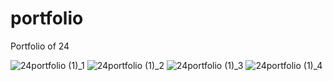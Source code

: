 # portfolio
Portfolio of 24

![24portfolio (1)_1](https://github.com/zinseo964/portfolio/assets/84081057/b53f1d02-7045-4dea-bd3e-c87df85727a8)
![24portfolio (1)_2](https://github.com/zinseo964/portfolio/assets/84081057/90039ddf-cf73-4f4c-aac5-3480c237f796)
![24portfolio (1)_3](https://github.com/zinseo964/portfolio/assets/84081057/69bc66a6-d99a-4520-a222-ebd9ea0a2138)
![24portfolio (1)_4](https://github.com/zinseo964/portfolio/assets/84081057/54e60efd-2e9f-42ca-9d83-c462b3bad399)
